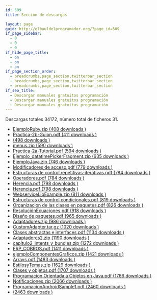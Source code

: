 ```yaml
---
id: 509
title: Sección de descargas

layout: page
guid: http://elbauldelprogramador.org/?page_id=509
if_page_sidebar:
  - 0
  - 0
  - 0
if_hide_page_title:
  - on
  - on
  - on
if_page_section_order:
  - breadcrumbs,page_section,twitterbar_section
  - breadcrumbs,page_section,twitterbar_section
  - breadcrumbs,page_section,twitterbar_section
if_seo_title:
  - Descargar manuales gratuitos programación
  - Descargar manuales gratuitos programación
  - Descargar manuales gratuitos programación
---
```

Descargas totales 34172, número total de ficheros 31.

<div class='wi-list list-hash'>
  <ul>
    <li>
      <a class="download-link filetype-icon filetype-zip"
   title="" href="http://elbauldelprogramador.com/download/ejemplo-pdoo-ruby/" rel="nofollow"> EjemploRuby.zip (408 downloads ) </a>
    </li>
    <li>
      <a class="download-link filetype-icon filetype-pdf"
   title="" href="http://elbauldelprogramador.com/download/practica-2b-guion/" rel="nofollow"> Practica-2b-Guion.pdf (411 downloads ) </a>
    </li>
    <li>
      <a class="download-link filetype-icon filetype-"
   title="" href="http://elbauldelprogramador.com/download/practica-3-bomba-digital-desensambladores/" rel="nofollow"> (498 downloads ) </a>
    </li>
    <li>
      <a class="download-link filetype-icon filetype-zip"
   title="" href="http://elbauldelprogramador.com/download/menus/" rel="nofollow"> menus.zip (590 downloads ) </a>
    </li>
    <li>
      <a class="download-link filetype-icon filetype-pdf"
   title="" href="http://elbauldelprogramador.com/download/practica-2a-tutorial/" rel="nofollow"> Practica-2a-Tutorial.pdf (594 downloads ) </a>
    </li>
    <li>
      <a class="download-link filetype-icon filetype-zip"
   title="" href="http://elbauldelprogramador.com/download/ejemplo-compatibilidad-dialogfragment/" rel="nofollow"> Ejemplo_datatimePickerFragment.zip (635 downloads ) </a>
    </li>
    <li>
      <a class="download-link filetype-icon filetype-zip"
   title="" href="http://elbauldelprogramador.com/download/ejemplo-pdoo-java/" rel="nofollow"> EjemploJava.zip (746 downloads ) </a>
    </li>
    <li>
      <a class="download-link filetype-icon filetype-pdf"
   title="" href="http://elbauldelprogramador.com/download/modificadores-de-acceso/" rel="nofollow"> Modificadores de acceso.pdf (779 downloads ) </a>
    </li>
    <li>
      <a class="download-link filetype-icon filetype-pdf"
   title="" href="http://elbauldelprogramador.com/download/estructuras-de-control-repetitivas-iterativas/" rel="nofollow"> Estructuras de control repetitivas-iterativas.pdf (784 downloads ) </a>
    </li>
    <li>
      <a class="download-link filetype-icon filetype-pdf"
   title="" href="http://elbauldelprogramador.com/download/operadores/" rel="nofollow"> Operadores.pdf (784 downloads ) </a>
    </li>
    <li>
      <a class="download-link filetype-icon filetype-pdf"
   title="" href="http://elbauldelprogramador.com/download/herencia/" rel="nofollow"> Herencia.pdf (798 downloads ) </a>
    </li>
    <li>
      <a class="download-link filetype-icon filetype-pdf"
   title="" href="http://elbauldelprogramador.com/download/herencia-2/" rel="nofollow"> Herencia.pdf (798 downloads ) </a>
    </li>
    <li>
      <a class="download-link filetype-icon filetype-zip"
   title="Version 0.1" href="http://elbauldelprogramador.com/download/webservicelibexample/" rel="nofollow"> WebserviceLibExample.zip (811 downloads ) </a>
    </li>
    <li>
      <a class="download-link filetype-icon filetype-pdf"
   title="" href="http://elbauldelprogramador.com/download/estructuras-de-control-condicionales/" rel="nofollow"> Estructuras de control condicionales.pdf (819 downloads ) </a>
    </li>
    <li>
      <a class="download-link filetype-icon filetype-pdf"
   title="" href="http://elbauldelprogramador.com/download/organizacion-de-las-clases-en-paquetes/" rel="nofollow"> Organizacion de las clases en paquetes.pdf (826 downloads ) </a>
    </li>
    <li>
      <a class="download-link filetype-icon filetype-pdf"
   title="Version 1" href="http://elbauldelprogramador.com/download/resolucion-de-ecuaciones-lineales-con-dos-incognitas/" rel="nofollow"> ResoluciónEcuaciones.pdf (918 downloads ) </a>
    </li>
    <li>
      <a class="download-link filetype-icon filetype-pdf"
   title="" href="http://elbauldelprogramador.com/download/diseno-de-paquetes-de-paquetes/" rel="nofollow"> Diseño de paquetes.pdf (965 downloads ) </a>
    </li>
    <li>
      <a class="download-link filetype-icon filetype-zip"
   title="" href="http://elbauldelprogramador.com/download/interfaz-grafica-adapters-i/" rel="nofollow"> Adaptadores.zip (986 downloads ) </a>
    </li>
    <li>
      <a class="download-link filetype-icon filetype-gz"
   title="Version 1" href="http://elbauldelprogramador.com/download/customadapter/" rel="nofollow"> CustomAdapter.tar.gz (1020 downloads ) </a>
    </li>
    <li>
      <a class="download-link filetype-icon filetype-pdf"
   title="" href="http://elbauldelprogramador.com/download/clases-abstractas-e-interfaces/" rel="nofollow"> Clases abstractas e interfaces.pdf (1134 downloads ) </a>
    </li>
    <li>
      <a class="download-link filetype-icon filetype-zip"
   title="" href="http://elbauldelprogramador.com/download/interfaz-grafica-adapters-ii/" rel="nofollow"> Adaptadores2.zip (1190 downloads ) </a>
    </li>
    <li>
      <a class="download-link filetype-icon filetype-zip"
   title="" href="http://elbauldelprogramador.com/download/capitulo2-intents-y-bundles/" rel="nofollow"> capitulo2_intents_y_bundles.zip (1272 downloads ) </a>
    </li>
    <li>
      <a class="download-link filetype-icon filetype-pdf"
   title="" href="http://elbauldelprogramador.com/download/erp-cobros/" rel="nofollow"> ERP_COBROS.pdf (1411 downloads ) </a>
    </li>
    <li>
      <a class="download-link filetype-icon filetype-zip"
   title="" href="http://elbauldelprogramador.com/download/ejemplocomponentesgraficos/" rel="nofollow"> ejemploComponentesGraficos.zip (1421 downloads ) </a>
    </li>
    <li>
      <a class="download-link filetype-icon filetype-pdf"
   title="" href="http://elbauldelprogramador.com/download/arrays/" rel="nofollow"> Arrays.pdf (1483 downloads ) </a>
    </li>
    <li>
      <a class="download-link filetype-icon filetype-zip"
   title="" href="http://elbauldelprogramador.com/download/estilosytemas/" rel="nofollow"> EstilosyTemas.zip (1629 downloads ) </a>
    </li>
    <li>
      <a class="download-link filetype-icon filetype-pdf"
   title="" href="http://elbauldelprogramador.com/download/clases-y-objetos/" rel="nofollow"> Clases y objetos.pdf (1707 downloads ) </a>
    </li>
    <li>
      <a class="download-link filetype-icon filetype-pdf"
   title="" href="http://elbauldelprogramador.com/download/programacion-orientada-a-objetos-en-java/" rel="nofollow"> Programacion Orientada a Objetos en Java.pdf (1766 downloads ) </a>
    </li>
    <li>
      <a class="download-link filetype-icon filetype-zip"
   title="" href="http://elbauldelprogramador.com/download/notificaciones/" rel="nofollow"> Notificaciones.zip (2066 downloads ) </a>
    </li>
    <li>
      <a class="download-link filetype-icon filetype-pdf"
   title="" href="http://elbauldelprogramador.com/download/primer-capitulo-programacion-android/" rel="nofollow"> ProgramacionAndroidSample1.pdf (2460 downloads ) </a>
    </li>
    <li>
      <a class="download-link filetype-icon filetype-"
   title="" href="http://elbauldelprogramador.com/download/indice-y-capitulo-1-curso-programacion-android/" rel="nofollow"> (2463 downloads ) </a>
    </li>
  </ul>
</div>

